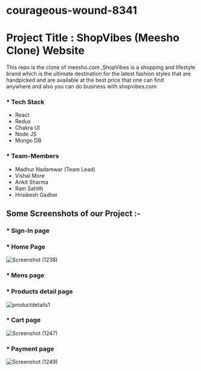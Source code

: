 # courageous-wound-8341

# Project Title : ShopVibes (Meesho Clone) Website

This repo is the clone of meesho.com ,ShopVibes is a shopping and lifestyle brand which is the ultimate destination for the latest fashion styles that are handpicked and are available at the best price that one can find anywhere.and also you can do business with shopvibes.com  

### * Tech Stack

- React
- Redux
- Chakra UI
- Node JS 
- Mongo DB 


### * Team-Members

- Madhur Nadamwar (Team Lead)
- Vishal More
- Ankit Sharma
- Ram Sahith 
- Hrisikesh Gadhei

## Some Screenshots of our Project :-

### * Sign-In page



### * Home Page 


![Screenshot (1238)](https://user-images.githubusercontent.com/107456969/229345775-58ff7a33-a2b9-442b-9ca1-b086b1d9cbf0.png)




### * Mens page




### * Products detail page

![productdetails1](https://user-images.githubusercontent.com/106108504/221402132-e6cbd03b-32e8-4331-9209-6a3dc3b593cb.png)

### * Cart page

![Screenshot (1247)](https://user-images.githubusercontent.com/107456969/229345812-90674928-37f3-4c8a-8038-1b29d06e79ee.png)

### * Payment page


![Screenshot (1249)](https://user-images.githubusercontent.com/107456969/229345824-9d5df5ed-6899-454a-bbe9-22a11ebf1bd8.png)










